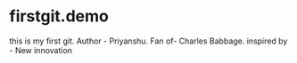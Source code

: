 # firstgit.demo
this is my first git. 
Author - Priyanshu.
Fan of- Charles Babbage.
inspired by - New innovation

